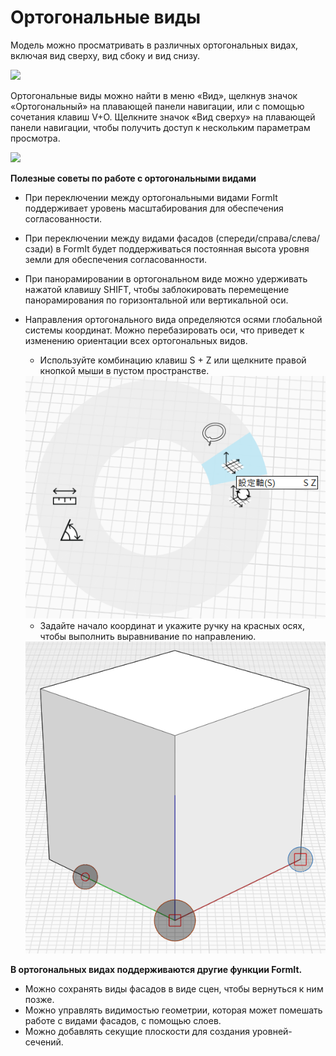 # Ортогональные виды

Модель можно просматривать в различных ортогональных видах, включая вид сверху, вид сбоку и вид снизу.

![](../.gitbook/assets/infotainment\_2016\_product\_02.png)

Ортогональные виды можно найти в меню «Вид», щелкнув значок «Ортогональный» на плавающей панели навигации, или с помощью сочетания клавиш V+O. Щелкните значок «Вид сверху» на плавающей панели навигации, чтобы получить доступ к нескольким параметрам просмотра.

![](../.gitbook/assets/floating-nav\_flyout-v2.png)

**Полезные советы по работе с ортогональными видами**

* При переключении между ортогональными видами FormIt поддерживает уровень масштабирования для обеспечения согласованности.
* При переключении между видами фасадов (спереди/справа/слева/сзади) в FormIt будет поддерживаться постоянная высота уровня земли для обеспечения согласованности.
* При панорамировании в ортогональном виде можно удерживать нажатой клавишу SHIFT, чтобы заблокировать перемещение панорамирования по горизонтальной или вертикальной оси.
*   Направления ортогонального вида определяются осями глобальной системы координат. Можно перебазировать оси, что приведет к изменению ориентации всех ортогональных видов.

    * Используйте комбинацию клавиш S + Z или щелкните правой кнопкой мыши в пустом пространстве.

    <img src="../.gitbook/assets/set-axes_context.PNG" alt="" data-size="original">

    * Задайте начало координат и укажите ручку на красных осях, чтобы выполнить выравнивание по направлению.

    <img src="../.gitbook/assets/set-axes.PNG" alt="" data-size="original">

**В ортогональных видах поддерживаются другие функции FormIt.**

* Можно сохранять виды фасадов в виде сцен, чтобы вернуться к ним позже.
* Можно управлять видимостью геометрии, которая может помешать работе с видами фасадов, с помощью слоев.
* Можно добавлять секущие плоскости для создания уровней-сечений.
